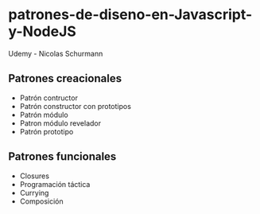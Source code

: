 # patrones-de-diseno-en-Javascript-y-NodeJS
Udemy - Nicolas Schurmann


## Patrones creacionales
- Patrón contructor
- Patrón constructor con prototipos
- Patrón módulo
- Patron módulo revelador
- Patrón prototipo

## Patrones funcionales

- Closures
- Programación táctica
- Currying
- Composición